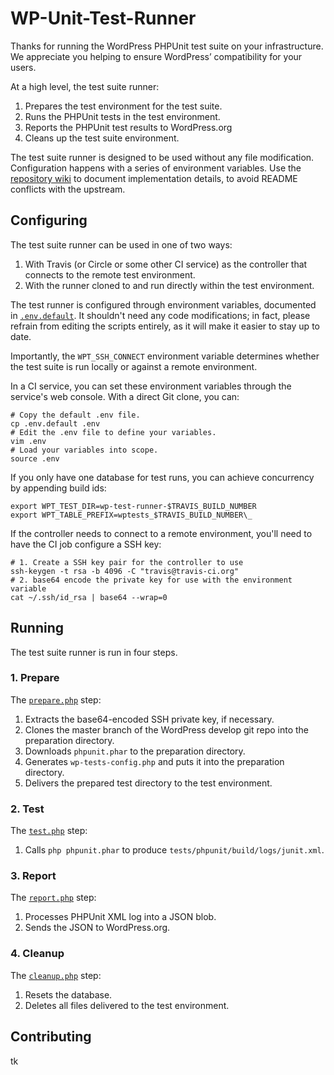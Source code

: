 # WP-Unit-Test-Runner

Thanks for running the WordPress PHPUnit test suite on your infrastructure. We appreciate you helping to ensure WordPress’ compatibility for your users.

At a high level, the test suite runner:

1. Prepares the test environment for the test suite.
2. Runs the PHPUnit tests in the test environment.
3. Reports the PHPUnit test results to WordPress.org
4. Cleans up the test suite environment.

The test suite runner is designed to be used without any file modification. Configuration happens with a series of environment variables. Use the [repository wiki](../../wiki) to document implementation details, to avoid README conflicts with the upstream.

## Configuring

The test suite runner can be used in one of two ways:

1. With Travis (or Circle or some other CI service) as the controller that connects to the remote test environment.
2. With the runner cloned to and run directly within the test environment.

The test runner is configured through environment variables, documented in [`.env.default`](.env.default). It shouldn't need any code modifications; in fact, please refrain from editing the scripts entirely, as it will make it easier to stay up to date.

Importantly, the `WPT_SSH_CONNECT` environment variable determines whether the test suite is run locally or against a remote environment.

In a CI service, you can set these environment variables through the service's web console. With a direct Git clone, you can:

    # Copy the default .env file.
    cp .env.default .env
    # Edit the .env file to define your variables.
    vim .env
    # Load your variables into scope.
    source .env

If you only have one database for test runs, you can achieve concurrency by appending build ids:

    export WPT_TEST_DIR=wp-test-runner-$TRAVIS_BUILD_NUMBER
    export WPT_TABLE_PREFIX=wptests_$TRAVIS_BUILD_NUMBER\_

If the controller needs to connect to a remote environment, you'll need to have the CI job configure a SSH key:

    # 1. Create a SSH key pair for the controller to use
    ssh-keygen -t rsa -b 4096 -C "travis@travis-ci.org"
    # 2. base64 encode the private key for use with the environment variable
    cat ~/.ssh/id_rsa | base64 --wrap=0

## Running

The test suite runner is run in four steps.

### 1. Prepare

The [`prepare.php`](prepare.php) step:

1. Extracts the base64-encoded SSH private key, if necessary.
2. Clones the master branch of the WordPress develop git repo into the preparation directory.
3. Downloads `phpunit.phar` to the preparation directory.
4. Generates `wp-tests-config.php` and puts it into the preparation directory.
5. Delivers the prepared test directory to the test environment.

### 2. Test

The [`test.php`](test.php) step:

1. Calls `php phpunit.phar` to produce `tests/phpunit/build/logs/junit.xml`.

### 3. Report

The [`report.php`](report.php) step:

1. Processes PHPUnit XML log into a JSON blob.
2. Sends the JSON to WordPress.org.

### 4. Cleanup

The [`cleanup.php`](cleanup.php) step:

1. Resets the database.
2. Deletes all files delivered to the test environment.

## Contributing

tk
